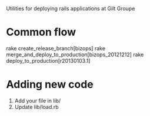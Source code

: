 Utilities for deploying rails applications at Gilt Groupe


Common flow
=========================================================
rake create_release_branch[bizops]
rake merge_and_deploy_to_production[bizops_20121212]
rake deploy_to_production[r20130103.1]


Adding new code
=========================================================
 1. Add your file in lib/
 2. Update lib/load.rb
